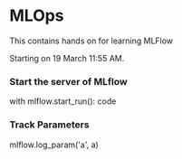 # MLOps
This contains hands on for learning MLFlow

Starting on 19 March 11:55 AM.

### Start the server of MLflow
with mlflow.start_run():
    code

### Track Parameters
mlflow.log_param('a', a)